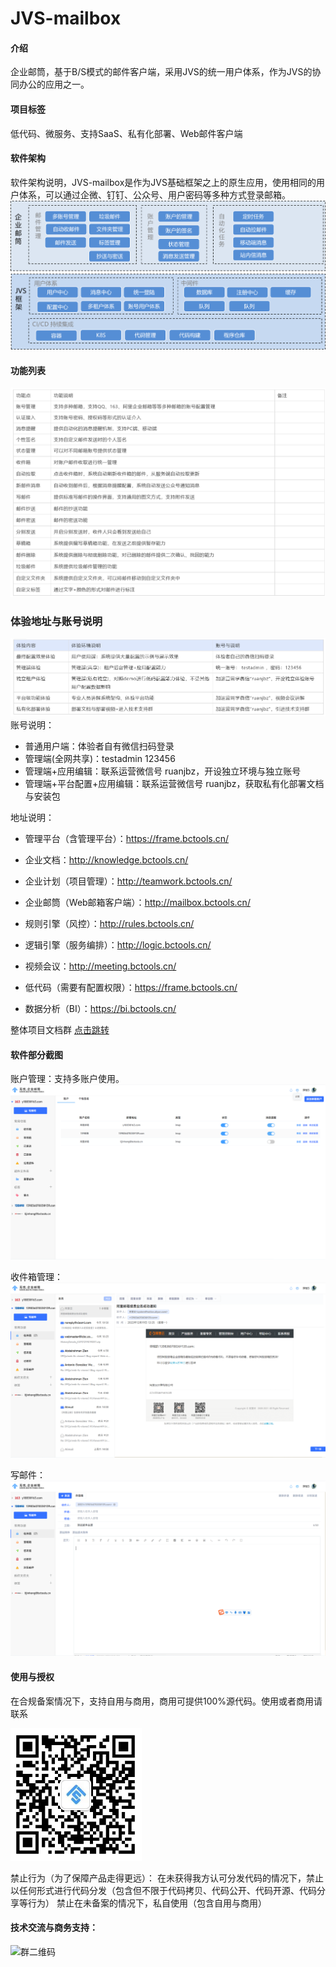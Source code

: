 # JVS-mailbox

#### 介绍
企业邮筒，基于B/S模式的邮件客户端，采用JVS的统一用户体系，作为JVS的协同办公的应用之一。


#### 项目标签
低代码、微服务、支持SaaS、私有化部署、Web邮件客户端


#### 软件架构
软件架构说明，JVS-mailbox是作为JVS基础框架之上的原生应用，使用相同的用户体系，可以通过企微、钉钉、公众号、用户密码等多种方式登录邮箱。
![输入图片说明](image.png)
#### 功能列表
![输入图片说明](img/image1111.png)

### **体验地址与账号说明**
![输入图片说明](img/image%E8%B4%A6%E5%8F%B7.png)
账号说明：

- 普通用户端：体验者自有微信扫码登录
- 管理端(全网共享)：testadmin  123456
- 管理端+应用编辑：联系运营微信号 ruanjbz，开设独立环境与独立账号
- 管理端+平台配置+应用编辑：联系运营微信号 ruanjbz，获取私有化部署文档与安装包


地址说明：

- 管理平台（含管理平台）：https://frame.bctools.cn/

- 企业文档：http://knowledge.bctools.cn/
- 企业计划（项目管理）：http://teamwork.bctools.cn/
- 企业邮筒（Web邮箱客户端）：http://mailbox.bctools.cn/
- 规则引擎（风控）：http://rules.bctools.cn/
- 逻辑引擎（服务编排）：http://logic.bctools.cn/
- 视频会议：http://meeting.bctools.cn/
- 低代码（需要有配置权限）：https://frame.bctools.cn/
- 数据分析（BI）：https://bi.bctools.cn/

整体项目文档群 [点击跳转](http://knowledge.bctools.cn/#/view?id=dd37733c43c064ac1c4f1c2155e04ce6)




#### 软件部分截图
账户管理：支持多账户使用。
![输入图片说明](img/%E8%B4%A6%E6%88%B7%E7%AE%A1%E7%90%86.png)

收件箱管理：
![输入图片说明](img/%E6%94%B6%E4%BB%B6%E7%AE%B1%E9%82%AE%E4%BB%B6%E9%A2%84%E8%A7%88.png)

写邮件：
![输入图片说明](img/%E5%86%99%E9%82%AE%E4%BB%B6.png)



#### 使用与授权
在合规备案情况下，支持自用与商用，商用可提供100%源代码。使用或者商用请联系

![输入图片说明](img/1673349222163.png)

禁止行为（为了保障产品走得更远）：
在未获得我方认可分发代码的情况下，禁止以任何形式进行代码分发（包含但不限于代码拷贝、代码公开、代码开源、代码分享等行为）
禁止在未备案的情况下，私自使用（包含自用与商用）
#### 技术交流与商务支持：

![群二维码](https://github.com/RKQF-JVS/JVS-mailbox-QQ-web-/assets/94048608/a65fbb37-f111-4628-82f7-322cdd8d859b)



